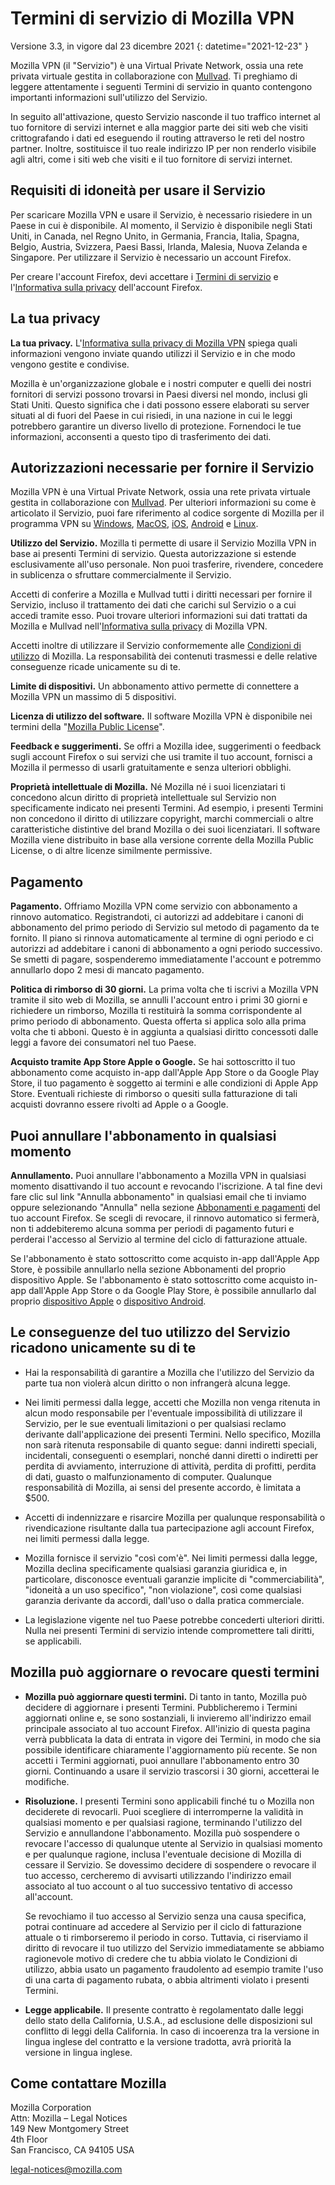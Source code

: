 # Termini di servizio di Mozilla VPN

Versione 3.3, in vigore dal 23 dicembre 2021
{: datetime="2021-12-23" }

Mozilla VPN (il "Servizio") è una Virtual Private Network, ossia una rete privata virtuale gestita in collaborazione con [Mullvad](https://mullvad.net). Ti preghiamo di leggere attentamente i seguenti Termini di servizio in quanto contengono importanti informazioni sull'utilizzo del Servizio.

In seguito all'attivazione, questo Servizio nasconde il tuo traffico internet al tuo fornitore di servizi internet e alla maggior parte dei siti web che visiti crittografando i dati ed eseguendo il routing attraverso le reti del nostro partner. Inoltre, sostituisce il tuo reale indirizzo IP per non renderlo visibile agli altri, come i siti web che visiti e il tuo fornitore di servizi internet.

## Requisiti di idoneità per usare il Servizio

Per scaricare Mozilla VPN e usare il Servizio, è necessario risiedere in un Paese in cui è disponibile. Al momento, il Servizio è disponibile negli Stati Uniti, in Canada, nel Regno Unito, in Germania, Francia, Italia, Spagna, Belgio, Austria, Svizzera, Paesi Bassi, Irlanda, Malesia, Nuova Zelanda e Singapore. Per utilizzare il Servizio è necessario un account Firefox.

Per creare l'account Firefox, devi accettare i [Termini di servizio](https://www.mozilla.org/about/legal/terms/services/) e l'[Informativa sulla privacy](https://www.mozilla.org/privacy/firefox/) dell'account Firefox.

## La tua privacy

__La tua privacy.__ L'[Informativa sulla privacy di Mozilla VPN](https://www.mozilla.org/privacy/mozilla-vpn/) spiega quali informazioni vengono inviate quando utilizzi il Servizio e in che modo vengono gestite e condivise.

Mozilla è un'organizzazione globale e i nostri computer e quelli dei nostri fornitori di servizi possono trovarsi in Paesi diversi nel mondo, inclusi gli Stati Uniti. Questo significa che i dati possono essere elaborati su server situati al di fuori del Paese in cui risiedi, in una nazione in cui le leggi potrebbero garantire un diverso livello di protezione. Fornendoci le tue informazioni, acconsenti a questo tipo di trasferimento dei dati.

## Autorizzazioni necessarie per fornire il Servizio

Mozilla VPN è una Virtual Private Network, ossia una rete privata virtuale gestita in collaborazione con [Mullvad](https://mullvad.net). Per ulteriori informazioni su come è articolato il Servizio, puoi fare riferimento al codice sorgente di Mozilla per il programma VPN su [Windows](https://github.com/mozilla-services/guardian-vpn-windows), [MacOS](https://github.com/mozilla-mobile/mozilla-vpn-client/), [iOS](https://github.com/mozilla-mobile/guardian-vpn-ios), [Android](https://github.com/mozilla-mobile/guardian-vpn-android) e [Linux](https://github.com/mozilla-mobile/mozilla-vpn-client/).

__Utilizzo del Servizio.__ Mozilla ti permette di usare il Servizio Mozilla VPN in base ai presenti Termini di servizio. Questa autorizzazione si estende esclusivamente all'uso personale. Non puoi trasferire, rivendere, concedere in sublicenza o sfruttare commercialmente il Servizio.

Accetti di conferire a Mozilla e Mullvad tutti i diritti necessari per fornire il Servizio, incluso il trattamento dei dati che carichi sul Servizio o a cui accedi tramite esso. Puoi trovare ulteriori informazioni sui dati trattati da Mozilla e Mullvad nell'[Informativa sulla privacy](https://www.mozilla.org/privacy/mozilla-vpn/) di Mozilla VPN.

Accetti inoltre di utilizzare il Servizio conformemente alle [Condizioni di utilizzo](https://www.mozilla.org/about/legal/acceptable-use/) di Mozilla. La responsabilità dei contenuti trasmessi e delle relative conseguenze ricade unicamente su di te.

__Limite di dispositivi.__ Un abbonamento attivo permette di connettere a Mozilla VPN un massimo di 5 dispositivi.

__Licenza di utilizzo del software.__ Il software Mozilla VPN è disponibile nei termini della "[Mozilla Public License](https://www.mozilla.org/MPL/)".

__Feedback e suggerimenti.__ Se offri a Mozilla idee, suggerimenti o feedback sugli account Firefox o sui servizi che usi tramite il tuo account, fornisci a Mozilla il permesso di usarli gratuitamente e senza ulteriori obblighi.

__Proprietà intellettuale di Mozilla.__ Né Mozilla né i suoi licenziatari ti concedono alcun diritto di proprietà intellettuale sul Servizio non specificamente indicato nei presenti Termini. Ad esempio, i presenti Termini non concedono il diritto di utilizzare copyright, marchi commerciali o altre caratteristiche distintive del brand Mozilla o dei suoi licenziatari. Il software Mozilla viene distribuito in base alla versione corrente della Mozilla Public License, o di altre licenze similmente permissive.

## Pagamento

__Pagamento.__ Offriamo Mozilla VPN come servizio con abbonamento a rinnovo automatico. Registrandoti, ci autorizzi ad addebitare i canoni di abbonamento del primo periodo di Servizio sul metodo di pagamento da te fornito. Il piano si rinnova automaticamente al termine di ogni periodo e ci autorizzi ad addebitare i canoni di abbonamento a ogni periodo successivo. Se smetti di pagare, sospenderemo immediatamente l'account e potremmo annullarlo dopo 2 mesi di mancato pagamento.

__Politica di rimborso di 30 giorni.__ La prima volta che ti iscrivi a Mozilla VPN tramite il sito web di Mozilla, se annulli l'account entro i primi 30 giorni e richiedere un rimborso, Mozilla ti restituirà la somma corrispondente al primo periodo di abbonamento. Questa offerta si applica solo alla prima volta che ti abboni. Questo è in aggiunta a qualsiasi diritto concessoti dalle leggi a favore dei consumatori nel tuo Paese.

__Acquisto tramite App Store Apple o Google.__ Se hai sottoscritto il tuo abbonamento come acquisto in-app dall'Apple App Store o da Google Play Store, il tuo pagamento è soggetto ai termini e alle condizioni di Apple App Store. Eventuali richieste di rimborso o quesiti sulla fatturazione di tali acquisti dovranno essere rivolti ad Apple o a Google.


## Puoi annullare l'abbonamento in qualsiasi momento

__Annullamento.__ Puoi annullare l'abbonamento a Mozilla VPN in qualsiasi momento disattivando il tuo account e revocando l'iscrizione. A tal fine devi fare clic sul link "Annulla abbonamento" in qualsiasi email che ti inviamo oppure selezionando "Annulla" nella sezione [Abbonamenti e pagamenti](https://subscriptions.firefox.com) del tuo account Firefox. Se scegli di revocare, il rinnovo automatico si fermerà, non ti addebiteremo alcuna somma per periodi di pagamento futuri e perderai l'accesso al Servizio al termine del ciclo di fatturazione attuale.

Se l'abbonamento è stato sottoscritto come acquisto in-app dall'Apple App Store, è possibile annullarlo nella sezione Abbonamenti del proprio dispositivo Apple.
Se l'abbonamento è stato sottoscritto come acquisto in-app dall'Apple App Store o da Google Play Store, è possibile annullarlo dal proprio [dispositivo Apple](https://support.apple.com/HT202039) o [dispositivo Android](https://support.google.com/googleplay/answer/7018481?hl=en&co=GENIE.Platform%3DAndroid).

## Le conseguenze del tuo utilizzo del Servizio ricadono unicamente su di te

* Hai la responsabilità di garantire a Mozilla che l'utilizzo del Servizio da parte tua non violerà alcun diritto o non infrangerà alcuna legge.

* Nei limiti permessi dalla legge, accetti che Mozilla non venga ritenuta in alcun modo responsabile per l'eventuale impossibilità di utilizzare il Servizio, per le sue eventuali limitazioni o per qualsiasi reclamo derivante dall'applicazione dei presenti Termini. Nello specifico, Mozilla non sarà ritenuta responsabile di quanto segue: danni indiretti speciali, incidentali, conseguenti o esemplari, nonché danni diretti o indiretti per perdita di avviamento, interruzione di attività, perdita di profitti, perdita di dati, guasto o malfunzionamento di computer. Qualunque responsabilità di Mozilla, ai sensi del presente accordo, è limitata a $500.

* Accetti di indennizzare e risarcire Mozilla per qualunque responsabilità o rivendicazione risultante dalla tua partecipazione agli account Firefox, nei limiti permessi dalla legge.

* Mozilla fornisce il servizio "così com'è". Nei limiti permessi dalla legge, Mozilla declina specificamente qualsiasi garanzia giuridica e, in particolare, disconosce eventuali garanzie implicite di "commerciabilità", "idoneità a un uso specifico", "non violazione", così come qualsiasi garanzia derivante da accordi, dall'uso o dalla pratica commerciale.

* La legislazione vigente nel tuo Paese potrebbe concederti ulteriori diritti. Nulla nei presenti Termini di servizio intende compromettere tali diritti, se applicabili.

## Mozilla può aggiornare o revocare questi termini

* __Mozilla può aggiornare questi termini.__ Di tanto in tanto, Mozilla può decidere di aggiornare i presenti Termini. Pubblicheremo i Termini aggiornati online e, se sono sostanziali, li invieremo all'indirizzo email principale associato al tuo account Firefox. All'inizio di questa pagina verrà pubblicata la data di entrata in vigore dei Termini, in modo che sia possibile identificare chiaramente l'aggiornamento più recente. Se non accetti i Termini aggiornati, puoi annullare l'abbonamento entro 30 giorni. Continuando a usare il servizio trascorsi i 30 giorni, accetterai le modifiche.

* __Risoluzione.__ I presenti Termini sono applicabili finché tu o Mozilla non deciderete di revocarli. Puoi scegliere di interromperne la validità in qualsiasi momento e per qualsiasi ragione, terminando l'utilizzo del Servizio e annullandone l'abbonamento. Mozilla può sospendere o revocare l'accesso di qualunque utente al Servizio in qualsiasi momento e per qualunque ragione, inclusa l'eventuale decisione di Mozilla di cessare il Servizio. Se dovessimo decidere di sospendere o revocare il tuo accesso, cercheremo di avvisarti utilizzando l'indirizzo email associato al tuo account o al tuo successivo tentativo di accesso all'account.

  Se revochiamo il tuo accesso al Servizio senza una causa specifica, potrai continuare ad accedere al Servizio per il ciclo di fatturazione attuale o ti rimborseremo il periodo in corso. Tuttavia, ci riserviamo il diritto di revocare il tuo utilizzo del Servizio immediatamente se abbiamo ragionevole motivo di credere che tu abbia violato le Condizioni di utilizzo, abbia usato un pagamento fraudolento ad esempio tramite l'uso di una carta di pagamento rubata, o abbia altrimenti violato i presenti Termini.

* __Legge applicabile.__ Il presente contratto è regolamentato dalle leggi dello stato della California, U.S.A., ad esclusione delle disposizioni sul conflitto di leggi della California. In caso di incoerenza tra la versione in lingua inglese del contratto e la versione tradotta, avrà priorità la versione in lingua inglese.

## Come contattare Mozilla

Mozilla Corporation  
Attn: Mozilla – Legal Notices  
149 New Montgomery Street  
4th Floor  
San Francisco, CA 94105 USA 

legal-notices@mozilla.com
